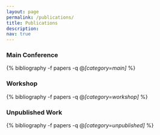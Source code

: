 ```yaml
---
layout: page
permalink: /publications/
title: Publications
description:
nav: true
---
```


<div class="publications">


<h3>Main Conference</h3>

{% bibliography -f papers -q @*[category=main]* %}

<h3>Workshop</h3>

{% bibliography -f papers -q @*[category=workshop]* %}

<h3>Unpublished Work</h3>

{% bibliography -f papers -q @*[category=unpublished]* %}

</div>


